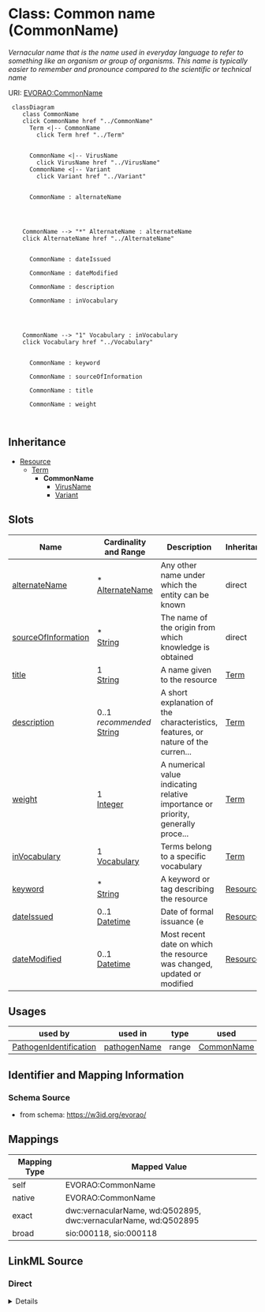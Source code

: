 

# Class: Common name (CommonName) 


_Vernacular name that is the name used in everyday language to refer to something like an organism or group of organisms. This name is typically easier to remember and pronounce compared to the scientific or technical name_





URI: [EVORAO:CommonName](https://w3id.org/evorao/CommonName)






```mermaid
 classDiagram
    class CommonName
    click CommonName href "../CommonName"
      Term <|-- CommonName
        click Term href "../Term"
      

      CommonName <|-- VirusName
        click VirusName href "../VirusName"
      CommonName <|-- Variant
        click Variant href "../Variant"
      
      
      CommonName : alternateName
        
          
    
    
    CommonName --> "*" AlternateName : alternateName
    click AlternateName href "../AlternateName"

        
      CommonName : dateIssued
        
      CommonName : dateModified
        
      CommonName : description
        
      CommonName : inVocabulary
        
          
    
    
    CommonName --> "1" Vocabulary : inVocabulary
    click Vocabulary href "../Vocabulary"

        
      CommonName : keyword
        
      CommonName : sourceOfInformation
        
      CommonName : title
        
      CommonName : weight
        
      
```





## Inheritance
* [Resource](Resource.md)
    * [Term](Term.md)
        * **CommonName**
            * [VirusName](VirusName.md)
            * [Variant](Variant.md)



## Slots

| Name | Cardinality and Range | Description | Inheritance |
| ---  | --- | --- | --- |
| [alternateName](alternateName.md) | * <br/> [AlternateName](AlternateName.md) | Any other name under which the entity can be known | direct |
| [sourceOfInformation](sourceOfInformation.md) | * <br/> [String](String.md) | The name of the origin from which knowledge is obtained | direct |
| [title](title.md) | 1 <br/> [String](String.md) | A name given to the resource | [Term](Term.md) |
| [description](description.md) | 0..1 _recommended_ <br/> [String](String.md) | A short explanation of the characteristics, features, or nature of the curren... | [Term](Term.md) |
| [weight](weight.md) | 1 <br/> [Integer](Integer.md) | A numerical value indicating relative importance or priority, generally proce... | [Term](Term.md) |
| [inVocabulary](inVocabulary.md) | 1 <br/> [Vocabulary](Vocabulary.md) | Terms belong to a specific vocabulary | [Term](Term.md) |
| [keyword](keyword.md) | * <br/> [String](String.md) | A keyword or tag describing the resource | [Resource](Resource.md) |
| [dateIssued](dateIssued.md) | 0..1 <br/> [Datetime](Datetime.md) | Date of formal issuance (e | [Resource](Resource.md) |
| [dateModified](dateModified.md) | 0..1 <br/> [Datetime](Datetime.md) | Most recent date on which the resource was changed, updated or modified | [Resource](Resource.md) |





## Usages

| used by | used in | type | used |
| ---  | --- | --- | --- |
| [PathogenIdentification](PathogenIdentification.md) | [pathogenName](pathogenName.md) | range | [CommonName](CommonName.md) |






## Identifier and Mapping Information







### Schema Source


* from schema: https://w3id.org/evorao/




## Mappings

| Mapping Type | Mapped Value |
| ---  | ---  |
| self | EVORAO:CommonName |
| native | EVORAO:CommonName |
| exact | dwc:vernacularName, wd:Q502895, dwc:vernacularName, wd:Q502895 |
| broad | sio:000118, sio:000118 |







## LinkML Source

<!-- TODO: investigate https://stackoverflow.com/questions/37606292/how-to-create-tabbed-code-blocks-in-mkdocs-or-sphinx -->

### Direct

<details>
```yaml
name: CommonName
description: Vernacular name that is the name used in everyday language to refer to
  something like an organism or group of organisms. This name is typically easier
  to remember and pronounce compared to the scientific or technical name
title: Common name
from_schema: https://w3id.org/evorao/
exact_mappings:
- dwc:vernacularName
- wd:Q502895
- dwc:vernacularName
- wd:Q502895
broad_mappings:
- sio:000118
- sio:000118
is_a: Term
slots:
- alternateName
- sourceOfInformation
slot_usage:
  alternateName:
    name: alternateName
    description: Any other name under which the entity can be known
    title: alternate name
    comments:
    - This includes previous names, acronyms, former taxonomic terms, and other variations.
      This information can serve as keywords for search purposes and as a bridge with
      other projects that use different naming systems or taxonomies
    exact_mappings:
    - schema:alternateName
    - dct:alternative
    - iao:0000118
    close_mappings:
    - wdp:P4970
    domain_of:
    - CommonName
    - AlternateName
    - Organization
    range: AlternateName
    required: false
    multivalued: true
  sourceOfInformation:
    name: sourceOfInformation
    description: The name of the origin from which knowledge is obtained. This can
      include any entity that provides information
    title: source of information
    close_mappings:
    - wdp:P248
    domain_of:
    - CommonName
    - AlternateName
    range: string
    required: false
    multivalued: true

```
</details>

### Induced

<details>
```yaml
name: CommonName
description: Vernacular name that is the name used in everyday language to refer to
  something like an organism or group of organisms. This name is typically easier
  to remember and pronounce compared to the scientific or technical name
title: Common name
from_schema: https://w3id.org/evorao/
exact_mappings:
- dwc:vernacularName
- wd:Q502895
- dwc:vernacularName
- wd:Q502895
broad_mappings:
- sio:000118
- sio:000118
is_a: Term
slot_usage:
  alternateName:
    name: alternateName
    description: Any other name under which the entity can be known
    title: alternate name
    comments:
    - This includes previous names, acronyms, former taxonomic terms, and other variations.
      This information can serve as keywords for search purposes and as a bridge with
      other projects that use different naming systems or taxonomies
    exact_mappings:
    - schema:alternateName
    - dct:alternative
    - iao:0000118
    close_mappings:
    - wdp:P4970
    domain_of:
    - CommonName
    - AlternateName
    - Organization
    range: AlternateName
    required: false
    multivalued: true
  sourceOfInformation:
    name: sourceOfInformation
    description: The name of the origin from which knowledge is obtained. This can
      include any entity that provides information
    title: source of information
    close_mappings:
    - wdp:P248
    domain_of:
    - CommonName
    - AlternateName
    range: string
    required: false
    multivalued: true
attributes:
  alternateName:
    name: alternateName
    description: Any other name under which the entity can be known
    title: alternate name
    comments:
    - This includes previous names, acronyms, former taxonomic terms, and other variations.
      This information can serve as keywords for search purposes and as a bridge with
      other projects that use different naming systems or taxonomies
    from_schema: https://w3id.org/evorao/
    exact_mappings:
    - schema:alternateName
    - dct:alternative
    - iao:0000118
    close_mappings:
    - wdp:P4970
    rank: 1000
    alias: alternateName
    owner: CommonName
    domain_of:
    - CommonName
    - AlternateName
    - Organization
    range: AlternateName
    required: false
    multivalued: true
  sourceOfInformation:
    name: sourceOfInformation
    description: The name of the origin from which knowledge is obtained. This can
      include any entity that provides information
    title: source of information
    from_schema: https://w3id.org/evorao/
    close_mappings:
    - wdp:P248
    related_mappings:
    - sio:000253
    rank: 1000
    alias: sourceOfInformation
    owner: CommonName
    domain_of:
    - CommonName
    - AlternateName
    range: string
    required: false
    multivalued: true
  title:
    name: title
    description: A name given to the resource
    title: title
    comments:
    - 'The title of the item should be as short and descriptive as possible. E.g.
      for virus products it should basically be based on the following Pattern: ''Virus
      name'', ''virus host type'', ''collection year'', ''country of collection''
      ex ''suspected epidemiological origin'', ''genotype'', ''strain'', ''variant
      name or specific feature'
    from_schema: https://w3id.org/evorao/
    exact_mappings:
    - schema:name
    - rdfs:label
    rank: 1000
    slot_uri: dct:title
    alias: title
    owner: CommonName
    domain_of:
    - Term
    - Dataset
    - DataService
    - Publication
    - License
    - Certification
    range: string
    required: true
    multivalued: false
  description:
    name: description
    description: A short explanation of the characteristics, features, or nature of
      the current item
    title: description
    comments:
    - Describe this item in few lines. This description will serve as a summary to
      present the resource.
    from_schema: https://w3id.org/evorao/
    exact_mappings:
    - schema:description
    close_mappings:
    - schema:description
    rank: 1000
    slot_uri: dct:description
    alias: description
    owner: CommonName
    domain_of:
    - Term
    - Dataset
    - DataService
    - PersonOrOrganization
    - File
    - ContactPoint
    - License
    - Certification
    range: string
    required: false
    recommended: true
    multivalued: false
  weight:
    name: weight
    description: A numerical value indicating relative importance or priority, generally
      processed in ascending order. This weight helps prioritize content when organizing
      or processing data. Its value can be negative, with a default set to 0
    title: weight
    comments:
    - The lowest weighted Data providers are triggered first, this may be usefull
      to populate at first entities that are referenced by others (e.g. Version ahead
      of Rank ahead of Taxon)
    from_schema: https://w3id.org/evorao/
    close_mappings:
    - adms:status
    rank: 1000
    ifabsent: int(0)
    alias: weight
    owner: CommonName
    domain_of:
    - Term
    - DataProvider
    range: integer
    required: true
    multivalued: false
  inVocabulary:
    name: inVocabulary
    description: Terms belong to a specific vocabulary
    title: in Vocabulary
    from_schema: https://w3id.org/evorao/
    close_mappings:
    - wdp:P972
    related_mappings:
    - dct:isReferencedBy
    broad_mappings:
    - dct:isPartOf
    rank: 1000
    alias: inVocabulary
    owner: CommonName
    domain_of:
    - Term
    range: Vocabulary
    required: true
    multivalued: false
  keyword:
    name: keyword
    description: A keyword or tag describing the resource
    title: keyword
    from_schema: https://w3id.org/evorao/
    rank: 1000
    slot_uri: dcat:keyword
    alias: keyword
    owner: CommonName
    domain_of:
    - Resource
    range: string
    required: false
    multivalued: true
  dateIssued:
    name: dateIssued
    description: Date of formal issuance (e.g., publication) of the resource
    title: date issued
    comments:
    - encoded using the relevant ISO 8601 Date and Time compliant string [DATETIME]
    from_schema: https://w3id.org/evorao/
    exact_mappings:
    - sepio:0000051
    close_mappings:
    - schema:datePublished
    - schema:dateCreated
    rank: 1000
    slot_uri: dct:issued
    alias: dateIssued
    owner: CommonName
    domain_of:
    - Resource
    range: datetime
    required: false
    multivalued: false
  dateModified:
    name: dateModified
    description: Most recent date on which the resource was changed, updated or modified
    title: date modified
    comments:
    - encoded using the relevant ISO 8601 Date and Time compliant string [DATETIME]
    from_schema: https://w3id.org/evorao/
    exact_mappings:
    - sepio:0000036
    close_mappings:
    - schema:dateModified
    rank: 1000
    slot_uri: dct:modified
    alias: dateModified
    owner: CommonName
    domain_of:
    - Resource
    range: datetime
    required: false
    multivalued: false

```
</details>